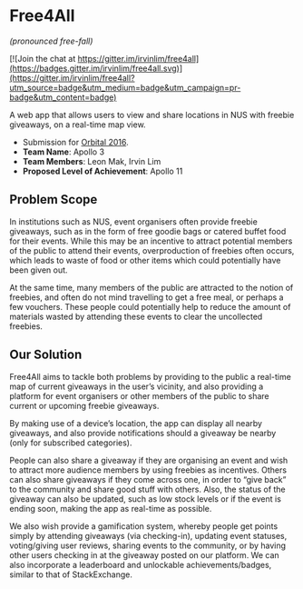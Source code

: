 # Free4All 
*(pronounced free-fall)*

[![Join the chat at https://gitter.im/irvinlim/free4all](https://badges.gitter.im/irvinlim/free4all.svg)](https://gitter.im/irvinlim/free4all?utm_source=badge&utm_medium=badge&utm_campaign=pr-badge&utm_content=badge)

A web app that allows users to view and share locations in NUS with freebie giveaways, on a real-time map view.

- Submission for [Orbital 2016](http://orbital.comp.nus.edu.sg).
- **Team Name**: Apollo 3
- **Team Members**: Leon Mak, Irvin Lim
- **Proposed Level of Achievement**: Apollo 11

## Problem Scope
In institutions such as NUS, event organisers often provide freebie giveaways, such as in the form of free goodie bags or catered buffet food for their events. While this may be an incentive to attract potential members of the public to attend their events, overproduction of freebies often occurs, which leads to waste of food or other items which could potentially have been given out.

At the same time, many members of the public are attracted to the notion of freebies, and often do not mind travelling to get a free meal, or perhaps a few vouchers. These people could potentially help to reduce the amount of materials wasted by attending these events to clear the uncollected freebies.

## Our Solution
Free4All aims to tackle both problems by providing to the public a real-time map of current giveaways in the user’s vicinity, and also providing a platform for event organisers or other members of the public to share current or upcoming freebie giveaways. 

By making use of a device’s location, the app can display all nearby giveaways, and also provide notifications should a giveaway be nearby (only for subscribed categories).

People can also share a giveaway if they are organising an event and wish to attract more audience members by using freebies as incentives. Others can also share giveaways if they come across one, in order to “give back” to the community and share good stuff with others. Also, the status of the giveaway can also be updated, such as low stock levels or if the event is ending soon, making the app as real-time as possible.

We also wish provide a gamification system, whereby people get points simply by attending giveaways (via checking-in), updating event statuses, voting/giving user reviews, sharing events to the community, or by having other users checking in at the giveaway posted on our platform. We can also incorporate a leaderboard and unlockable achievements/badges, similar to that of StackExchange.
